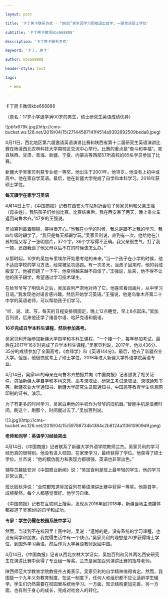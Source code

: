 ---
layout: post
title: '卡丁房卡联系方式 - “00后”男生因学习困难退出自学，一路攻读硕士学位'
subtitle: '卡丁房卡微信kbs668888'
description: '卡丁房卡联系方式'
keyword: '卡丁, 房卡'
author: kbs668888
header-style: text
tags:
  - Web
---
卡丁房卡微信kbs668888

（原名：17岁小学退学满00岁的男生，硕士研究生英语成绩优异）

![pbfx679k.jpg](http://cms-
bucket.ws.126.net/2019/04/15/27144587141f4514a9392692509beda8.jpeg)

4月11日，西北地区第六届邀请英语演讲比赛和陕西省第十二届研究生英语演讲比赛在杨凌西北农林科技大学南校区交流中心举行。比赛的重点是“奋斗和幸福”。来自陕西、甘肃、青海、新疆、宁夏、内蒙古等西部57所高校的85名学员参加了比赛。

新疆大学吴家贝利获专业组一等奖。他出生于2001年。他18岁。他没有上初中或高中。他在家自学英语。最后，他在新疆大学完成了自学和本科学习。2018年获硕士学位。

 **每天辍学在家学习英语**

4月14日上午，《中国商报》记者在西安火车站附近会见了吴家贝利和父亲王强（母亲姓）。我陪孩子们参加比赛。比赛结束后，我在西安呆了两天，晚上乘火车返回乌鲁木齐。”47岁的王强说。

吴加百列戴着眼镜，笑得很开心。”当我在小学的时候，我总是跟不上我的学习。我四年级时辍学了。“我只是每天都辍学玩。”吴家贝利说，直到有一次，他给他在江苏的祖父写了一张明信片，37个字，36个字写得不正确。我父亲很生气，打了我一顿，还跟我谈了他父母以后不在的时候该怎么办。”

从那时起，10岁的吴加布里埃尔开始思考他的未来。”当一个孩子在小学的时候，他不适应学校的学习方法，经常被惩罚逃跑。有一次冬天，当孩子回来时，他的羽绒服湿了。他被罚跑了一下午，他变得越来越不自信了。”王强说，后来，他不得不让他的孩子辍学，希望通过学习技术谋生。

在给爷爷写了明信片之后，吴加百列严肃地对待了它。他喜欢看动画片，从中学习日语。”我发现他对语言感兴趣，然后开始学习英语。”王强说，他是乌鲁木齐第二十中学的英语老师，可以帮助孩子们学习。

“听、说、读、写，每天的日程安排很固定，晚上12点睡觉，早上8点起床。”吴加百列说，后来他还学了维吾尔语、哈萨克语和俄语。

 **16岁完成自学本科生课程，然后参加高考。**

吴家贝利开始参加新疆大学自学和本科生课程，“一个接一个，每年参加考试，最后在2017年16岁时完成了自学本科生课程。”吴家贝利说，2017年，他以436分、35分的成绩参加了全国高考。《血缘学》和《英语144分》。最后，他去了新疆农业大学。但是，他很快就考上了硕士学位，2018年进入新疆大学外语学院英语专业。

4月14日，吴家bili的母亲在乌鲁木齐拍摄并向《中国商报》记者颁发了相关证件，包括新疆大学自学和本科文凭、高考录取证、研究生考试录取证、录取通知书等。新疆农业大学通知书、新疆大学研究生录取通知书、中国高等教育学生信息网印制的证书。演示。

为了有更多的时间学习，吴家白用他的手机作为爷爷的旧机器。”智能手机是浪费时间。刷这个，刷那个，时间就过去了。”吴加百列说。

![3.jpg](http://cms-
bucket.ws.126.net/2019/04/15/59788734b1384c2b8124a113610909d9.jpeg)

 **老师和同学：英语学习经验突出**

4月14日，《中国商报》记者联系了新疆大学外语学院教师兰杰。吴家贝利的学习经历真的很特别。他没有进入校园，在家里学习，最终获得了学位。他获得了硕士学位。兰杰说：“他的模仿能力和表现力都很强，英语也非常出色。”

辅导员魏延安对《中国商业新闻》说：“吴加百利是班上最年轻的学生，他的学习非常认真。”

班长钱秋萍说：“全院都知道吴加百列在英语演讲比赛中获得一等奖。他靠自学，成绩斐然。每个人都感觉很好。他学习自律。

《中国商报》记者在互联网上搜索，发现从2016年到2018年，新疆当地主流媒体都报道了吴家bili的自学和成功。

 **专家：学生仍需在校园系统中学习**

然而，当谈到不在校园里上高中时，吴说：“遗憾的是，没有系统的学习课程，也没有同学和朋友。我觉得生活中有一个缺点。”吴家贝利的理想是20岁获得博士学位，到国外学习英语，然后作为大学英语教师返回中国。

4月14日，《中国商报》记者从西北农林大学证实，吴加百列和另外两名西安研究生在演讲比赛中获得了专业组一等奖。兰杰是吴加百列演讲比赛的指导老师。

陕西师范大学教育学院教授齐占勇表示，吴家贝利的自学精神值得肯定。然而，我国是一个九年义务教育制度，在这一制度下，任何人和组织都不应让适龄学生辍学。学生们仍然需要在校园里系统地学习。一方面，知识结构更加完善，另一方面，也有利于身心的成长，完成对社会人的转化。

